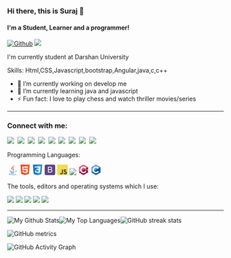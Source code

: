 ### Hi there, this is Suraj 👋

#### I'm a Student, Learner and a programmer!


[![Github](https://img.shields.io/github/followers/surajkushvaha?label=Follow&style=social)](https://github.com/surajkushvaha)
![](https://visitor-badge.laobi.icu/badge?page_id=surajkushvaha.surajkushvaha)


I'm currently student at Darshan University


Skills: Html,CSS,Javascript,bootstrap,Angular,java,c,c++

- 🔭 I’m currently working on develop me 
- 🌱 I’m currently learning java and javascript 
- ⚡ Fun fact: I love to play chess and watch thriller movies/series 

-------------------------------------------------------------------------------------------------------------------------------------------------------------------------


### Connect with me:

[<code><img height="25" src="https://image.flaticon.com/icons/png/512/733/733609.png"></code>](https://github.com/surajkushvaha)&nbsp;
[<code><img height="25" src="https://image.flaticon.com/icons/png/512/1384/1384062.png"></code>](https://in.linkedin.com/in/surajkushvaha)&nbsp;
[<code><img height="25" src="https://img-premium.flaticon.com/png/512/1312/1312139.png?token=exp=1623264484~hmac=aba2977368b487908d4f816a16ee2de2"></code>](https://www.facebook.com/surajkushvaha04)&nbsp;
[<code><img height="25" src="https://image.flaticon.com/icons/png/512/2111/2111463.png"></code>](https://www.instagram.com/suraj_kushvaha)&nbsp;
[<code><img height="25" src="https://image.flaticon.com/icons/png/512/733/733579.png"></code>](https://www.twitter.com/surajkushvaha0)&nbsp;
[<code><img height="25" src="https://img-premium.flaticon.com/png/512/1377/premium/1377243.png?token=exp=1624480155~hmac=f6b446049ac2f75094870cf26bf561ff"></code>](https://codepen.io/surajkushvaha)&nbsp;
[<code><img height="25" src="https://cdn.icon-icons.com/icons2/2098/PNG/512/codesandbox_icon_128900.png"></code>](https://codesandbox.io/u/surajkushvaha)&nbsp;
[<code><img height="25" src="https://image.flaticon.com/icons/png/512/2111/2111628.png"></code>](https://stackoverflow.com/users/15856297/suraj-kushvaha)&nbsp;
[<code><img height="25" src="https://image.flaticon.com/icons/png/512/1409/1409938.png"></code>](https://www.reddit.com/user/surajkushvaha)&nbsp;

<!-- 
[<img align="left" src='https://cdn.jsdelivr.net/npm/simple-icons@3.0.1/icons/github.svg' alt='github' height='25'/>](https://github.com/surajkushvaha)  
[<img align="left" src='https://cdn.jsdelivr.net/npm/simple-icons@3.0.1/icons/linkedin.svg' alt='linkedin' height='25'/>](https://www.linkedin.com/in/surajkushvaha/)  
[<img align="left" src='https://cdn.jsdelivr.net/npm/simple-icons@3.0.1/icons/facebook.svg' alt='facebook' height='25'/>](https://www.facebook.com/surajkushvaha04)  
[<img align="left" src='https://cdn.jsdelivr.net/npm/simple-icons@3.0.1/icons/instagram.svg' alt='instagram' height='25'>](https://www.instagram.com/suraj_kushvaha/)  
[<img align="left" src='https://cdn.jsdelivr.net/npm/simple-icons@3.0.1/icons/twitter.svg' alt='twitter' height='25'>](https://twitter.com/surajkushvaha0)  
[<img align="left" src='https://cdn.jsdelivr.net/npm/simple-icons@3.0.1/icons/codepen.svg' alt='codepen' height='25'>](https://codepen.io/surajkushvaha)  
[<img align="left" src='https://cdn.jsdelivr.net/npm/simple-icons@3.0.1/icons/codesandbox.svg' alt='codesandbox' height='25'>](https://codesandbox.io/u/surajkushvaha)  
[<img align="left" src='https://cdn.jsdelivr.net/npm/simple-icons@3.0.1/icons/stackoverflow.svg' alt='stackoverflow' height='25'>](https://stackoverflow.com/users/15856297)  
[<img align="left" src='https://cdn.jsdelivr.net/npm/simple-icons@3.0.1/icons/reddit.svg' alt='Reddit' height='25'>](https://www.reddit.com/user/surajkushvaha)  

 -->

Programming Languages:

<code><img height="25" src="https://raw.githubusercontent.com/devicons/devicon/master/icons/java/java-original.svg"></code>
<code><img height="25" src="https://raw.githubusercontent.com/devicons/devicon/master/icons/html5/html5-original.svg"></code>
<code><img height="25" src="https://raw.githubusercontent.com/devicons/devicon/master/icons/css3/css3-original.svg"></code>
<code><img height="25" src="https://raw.githubusercontent.com/devicons/devicon/master/icons/bootstrap/bootstrap-plain.svg"></code>
<code><img height="25" src="https://raw.githubusercontent.com/devicons/devicon/master/icons/javascript/javascript-original.svg"></code>
<code><img height="25" src="https://upload.wikimedia.org/wikipedia/commons/thumb/c/cf/Angular_full_color_logo.svg/250px-Angular_full_color_logo.svg.png"></code>
<code><img height="25" src="https://raw.githubusercontent.com/devicons/devicon/master/icons/cplusplus/cplusplus-original.svg"></code>
<code><img height="25" src="https://raw.githubusercontent.com/devicons/devicon/master/icons/c/c-original.svg"></code>

<!-- <code><img height="25" src="https://raw.githubusercontent.com/devicons/devicon/master/icons/react/react-original.svg"></code> -->



The tools, editors and operating systems which I use:

<code><img height="25" src="https://img.icons8.com/fluent/48/000000/visual-studio-code-2019.png"></code>
<code><img height="25" src="https://icons.iconarchive.com/icons/papirus-team/papirus-apps/256/distributor-logo-linux-mint-icon.png"></code>
<code><img height="25" src="https://findicons.com/files/icons/2796/metro_uinvert_dock/128/eclipse.png"></code>
<code><img height="25" src="https://icons.iconarchive.com/icons/papirus-team/papirus-apps/256/intellij-icon.png"></code>
<code><img height="25" src="https://img.icons8.com/fluent/48/000000/sublime-text.png"></code>

<!-- <code><img height="25" src="https://raw.githubusercontent.com/devicons/devicon/master/icons/visualstudio/visualstudio-plain.svg"></code> -->

------------------------------------------------------------------------------------------------------------------------------------------------------------------------

<img align="left" alt="My Github Stats" src="https://github-readme-stats.vercel.app/api?username=surajkushvaha&show_icons=true&count_private=true&theme=midnight-purple" />

<img align="left"  alt="My Top Languages" src="https://github-readme-stats.vercel.app/api/top-langs/?username=surajkushvaha&theme=midnight-purple&count_private=true" />


![GitHub streak stats](https://github-readme-streak-stats.herokuapp.com/?user=surajkushvaha)  

![GitHub metrics](https://metrics.lecoq.io/surajkushvaha)  

![GitHub Activity Graph](https://activity-graph.herokuapp.com/graph?username=surajkushvaha&theme=midnight-purple)  

<!-- 
[![Top Langs](https://github-readme-stats.vercel.app/api/top-langs/?username=surajkushvaha&theme=midnight-purple&count_private=true)](https://github.com/anuraghazra/github-readme-stats)

![GitHub stats](https://github-readme-stats.vercel.app/api?username=surajkushvaha&show_icons=true&count_private=true&theme=midnight-purple)  
 -->



